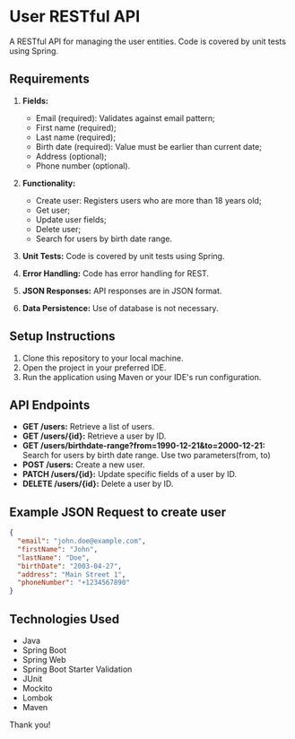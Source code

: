 # User RESTful API

A RESTful API for managing the user entities.  Code is covered by unit tests using Spring.

## Requirements
1. **Fields:**
    - Email (required): Validates against email pattern;
    - First name (required);
    - Last name (required);
    - Birth date (required): Value must be earlier than current date;
    - Address (optional);
    - Phone number (optional).

2. **Functionality:**
    - Create user: Registers users who are more than 18 years old;
    - Get user;
    - Update user fields;
    - Delete user;
    - Search for users by birth date range.

3. **Unit Tests:** Code is covered by unit tests using Spring.

4. **Error Handling:** Code has error handling for REST.

5. **JSON Responses:** API responses are in JSON format.

6. **Data Persistence:** Use of database is not necessary.

## Setup Instructions
1. Clone this repository to your local machine.
2. Open the project in your preferred IDE.
3. Run the application using Maven or your IDE's run configuration.

## API Endpoints
- **GET /users:** Retrieve a list of users.
- **GET /users/{id}:** Retrieve a user by ID.
- **GET /users/birthdate-range?from=1990-12-21&to=2000-12-21:** Search for users by birth date range. Use two parameters(from, to)
- **POST /users:** Create a new user.
- **PATCH /users/{id}:** Update specific fields of a user by ID.
- **DELETE /users/{id}:** Delete a user by ID.


## Example JSON Request to create user
```json
{
  "email": "john.doe@example.com",
  "firstName": "John",
  "lastName": "Doe",
  "birthDate": "2003-04-27",
  "address": "Main Street 1",
  "phoneNumber": "+1234567890"
}
```

## Technologies Used
- Java
- Spring Boot
- Spring Web
- Spring Boot Starter Validation
- JUnit
- Mockito
- Lombok
- Maven


Thank you!

